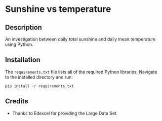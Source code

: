 # Sunshine vs temperature

## Description

An investigation between daily total sunshine and daily mean temperature using Python.

## Installation

The `requirements.txt` file lists all of the required Python libraries. Navigate to the installed directory and run:

```
pip install -r requirements.txt
```

## Credits

- Thanks to Edexcel for providing the Large Data Set.
